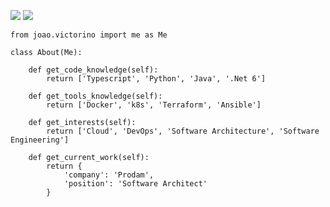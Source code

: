 [![](https://img.shields.io/badge/LinkedIn-joaovictorino-blue)](https://www.linkedin.com/in/joao-victorino/)
[![](https://img.shields.io/badge/Gmail-jhvictorino@mail.com-red)](mailto:jhvictorino@gmail.com)

```python3
from joao.victorino import me as Me

class About(Me):

    def get_code_knowledge(self):
        return ['Typescript', 'Python', 'Java', '.Net 6']

    def get_tools_knowledge(self):
        return ['Docker', 'k8s', 'Terraform', 'Ansible']

    def get_interests(self):
        return ['Cloud', 'DevOps', 'Software Architecture', 'Software Engineering']

    def get_current_work(self):
        return {
            'company': 'Prodam',
            'position': 'Software Architect'
        }

```
